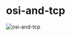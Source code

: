 # osi-and-tcp
![osi-and-tcp](https://github.com/user-attachments/assets/33917793-d46e-4fe4-82e1-a9e8e3e6d8fc)
